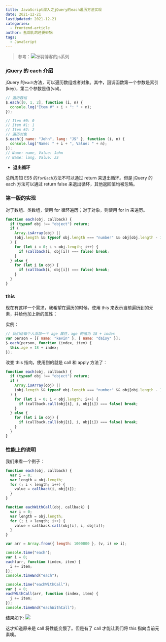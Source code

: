 ```yaml
---
title: JavaScript深入之jQuery的each遍历方法实现
date: 2021-12-21
lastUpdated: 2021-12-21
categories:
  - frontend-article
author: 盐焗乳鸽还要砂锅
tags:
  - JavaScript
---
```


> 参考：![冴羽博客的js系列](https://github.com/mqyqingfeng/Blog)

### jQuery 的 each 介绍

jQuery 的`each`方法，可以遍历数组或者对象。其中，回调函数第一个参数是索引(key)，第二个参数是值(val)。

```js
// 遍历数组
$.each([0, 1, 2], function (i, n) {
  console.log("Item #" + i + ": " + n);
});

// Item #0: 0
// Item #1: 1
// Item #2: 2
// 遍历对象
$.each({ name: "John", lang: "JS" }, function (i, n) {
  console.log("Name: " + i + ", Value: " + n);
});
// Name: name, Value: John
// Name: lang, Value: JS
```

- **退出循环**

总所周知 ES5 的`forEach`方法不可以通过 return 来退出循环。但是 jQuery 的 each 方法可以通过 return false 来退出循环，其他返回值均被忽略。

### 第一版的实现

对于数组、类数组，使用 for 循环遍历；对于对象，则使用 for in 来遍历。

```js
function each(obj, callback) {
  if (typeof obj !== "object") return;
  if (
    Array.isArray(obj) ||
    (obj.length && typeof obj.length === "number" && obj[obj.length - 1])
  ) {
    for (let i = 0; i < obj.length; i++) {
      if (callback(i, obj[i]) === false) break;
    }
  } else {
    for (let i in obj) {
      if (callback(i, obj[i]) === false) break;
    }
  }
}
```

### this

现在有这样一个需求，我希望在遍历的时候，使用 this 来表示当前遍历到的元素，并给他加上新的属性：

实例：

```js
// 我们给每个人添加一个 age 属性，age 的值为 18 + index
var person = [{ name: "kevin" }, { name: "daisy" }];
$.each(person, function (index, item) {
  this.age = 18 + index;
});
```

改变 this 指向，使用到的就是 call 和 apply 方法了：

```js
function each(obj, callback) {
  if (typeof obj !== "object") return;
  if (
    Array.isArray(obj) ||
    (obj.length && typeof obj.length === "number" && obj[obj.length - 1])
  ) {
    for (let i = 0; i < obj.length; i++) {
      if (callback.call(obj[i], i, obj[i]) === false) break;
    }
  } else {
    for (let i in obj) {
      if (callback.call(obj[i], i, obj[i]) === false) break;
    }
  }
}
```

### 性能上的说明

我们来看一个例子：

```js
function each(obj, callback) {
  var i = 0;
  var length = obj.length;
  for (; i < length; i++) {
    value = callback(i, obj[i]);
  }
}

function eachWithCall(obj, callback) {
  var i = 0;
  var length = obj.length;
  for (; i < length; i++) {
    value = callback.call(obj[i], i, obj[i]);
  }
}

var arr = Array.from({ length: 1000000 }, (v, i) => i);

console.time("each");
var i = 0;
each(arr, function (index, item) {
  i += item;
});
console.timeEnd("each");

console.time("eachWithCall");
var j = 0;
eachWithCall(arr, function (index, item) {
  j += item;
});
console.timeEnd("eachWithCall");
```

结果如下:
![](../imgs/jQuery-each/each1.png)

这才知道原来是 call 将性能变慢了。但是有了 call 才能让我们将 this 指向当前元素噢。

